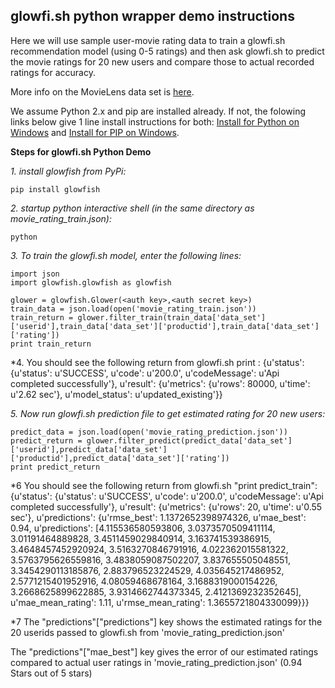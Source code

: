 glowfi.sh python wrapper demo instructions
-----------

Here we will use sample user-movie rating data to train a glowfi.sh recommendation model (using 0-5 ratings) and then ask glowfi.sh to predict the movie ratings for 20 new users and compare those to actual recorded ratings for accuracy.

More info on the MovieLens data set is [here](http://files.grouplens.org/datasets/movielens/ml-100k-README.txt).

We assume Python 2.x and pip are installed already. If not, the folowing links below give 1 line install instructions for both: 
[Install for Python on Windows](https://www.python.org/downloads/windows/) and 
[Install for PIP on Windows](http://stackoverflow.com/questions/4750806/how-to-install-pip-on-windows).

**Steps for glowfi.sh Python Demo**

*1. install glowfish from PyPi:*

    pip install glowfish

*2. startup python interactive shell (in the same directory as movie_rating_train.json):*

    python

*3. To train the glowfi.sh model, enter the following lines:*

    import json
    import glowfish.glowfish as glowfish

    glower = glowfish.Glower(<auth key>,<auth secret key>)
    train_data = json.load(open('movie_rating_train.json'))
    train_return = glower.filter_train(train_data['data_set']['userid'],train_data['data_set']['productid'],train_data['data_set']['rating'])
    print train_return
    
*4. You should see the following return from glowfi.sh print :
    {u'status': {u'status': u'SUCCESS', u'code': u'200.0', u'codeMessage': u'Api completed successfully'}, u'result': {u'metrics': {u'rows': 80000, u'time': u'2.62 sec'}, u'model_status': u'updated_existing'}}

*5. Now run glowfi.sh prediction file to get estimated rating for 20 new users:*

    predict_data = json.load(open('movie_rating_prediction.json'))
    predict_return = glower.filter_predict(predict_data['data_set']['userid'],predict_data['data_set']['productid'],predict_data['data_set']['rating'])
    print predict_return

*6 You should see the following return from glowfi.sh "print predict_train":
{u'status': {u'status': u'SUCCESS', u'code': u'200.0', u'codeMessage': u'Api completed successfully'}, u'result': {u'metrics': {u'rows': 20, u'time': u'0.55 sec'}, u'predictions': {u'rmse_best': 1.1372652398974326, u'mae_best': 0.94, u'predictions': [4.115536580593806, 3.0373570509411114, 3.01191464889828, 3.4511459029840914, 3.163741539386915, 3.4648457452920924, 3.5163270846791916, 4.022362015581322, 3.5763795626559816, 3.4838059087502207, 3.837655505048551, 3.3454290113185876, 2.883796523224529, 4.035645217486952, 2.5771215401952916, 4.08059468678164, 3.1688319000154226, 3.2668625899622885, 3.9314662744373345, 2.4121369232352645], u'mae_mean_rating': 1.11, u'rmse_mean_rating': 1.3655721804330099}}}

*7 The "predictions"["predictions"] key shows the estimated ratings for the 20 userids passed to glowfi.sh from 'movie_rating_prediction.json'

The "predictions"["mae_best"] key gives the error of our estimated ratings compared to actual user ratings in 'movie_rating_prediction.json' (0.94 Stars out of 5 stars)
